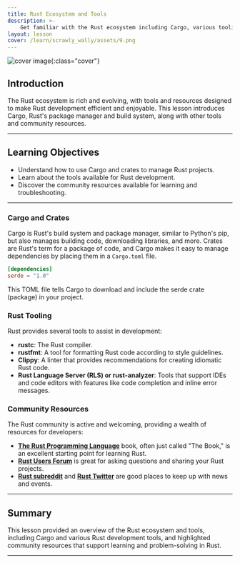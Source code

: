 ```yaml
---
title: Rust Ecosystem and Tools
description: >- 
    Get familiar with the Rust ecosystem including Cargo, various tooling, and the community resources available to Rust developers.
layout: lesson
cover: /learn/scrawly_wally/assets/9.png
---
```


![cover image]({{page.cover}}){:class="cover"}

## Introduction

The Rust ecosystem is rich and evolving, with tools and resources designed to make Rust development efficient and enjoyable. This lesson introduces Cargo, Rust's package manager and build system, along with other tools and community resources.

---

## Learning Objectives

- Understand how to use Cargo and crates to manage Rust projects.
- Learn about the tools available for Rust development.
- Discover the community resources available for learning and troubleshooting.

---

### Cargo and Crates

Cargo is Rust's build system and package manager, similar to Python's pip, but also manages building code, downloading libraries, and more. Crates are Rust's term for a package of code, and Cargo makes it easy to manage dependencies by placing them in a `Cargo.toml` file.

```toml
[dependencies]
serde = "1.0"
```

This TOML file tells Cargo to download and include the serde crate (package) in your project.

### Rust Tooling

Rust provides several tools to assist in development:

- **rustc**: The Rust compiler.
- **rustfmt**: A tool for formatting Rust code according to style guidelines.
- **Clippy**: A linter that provides recommendations for creating idiomatic Rust code.
- **Rust Language Server (RLS) or rust-analyzer**: Tools that support IDEs and code editors with features like code completion and inline error messages.

### Community Resources

The Rust community is active and welcoming, providing a wealth of resources for developers:

- **[The Rust Programming Language](https://doc.rust-lang.org/book/)** book, often just called "The Book," is an excellent starting point for learning Rust.
- **[Rust Users Forum](https://users.rust-lang.org/)** is great for asking questions and sharing your Rust projects.
- **[Rust subreddit](https://www.reddit.com/r/rust/)** and **[Rust Twitter](https://twitter.com/rustlang)** are good places to keep up with news and events.

---

## Summary

This lesson provided an overview of the Rust ecosystem and tools, including Cargo and various Rust development tools, and highlighted community resources that support learning and problem-solving in Rust.

---
